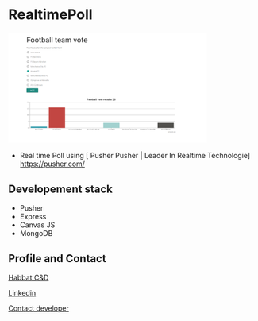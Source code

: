 # RealtimePoll

<img src="https://github.com/HT-Moh/RealtimePoll/blob/master/Screenshot_Reat_time_Poll.png" alt="RealtimePoll" width="400">

- Real time Poll using [ Pusher Pusher | Leader In Realtime Technologie] https://pusher.com/


## Developement stack

- Pusher
- Express
- Canvas JS
- MongoDB

## Profile and Contact

[Habbat C&D](https://www.habbat.ch)

[Linkedin](https://www.linkedin.com/in/habbat-mohamed-41233428/)

[Contact developer](mohamed@habbat.ch)
